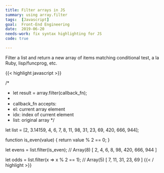 ```yaml
---
title: Filter arrays in JS
summary: using array.filter
tags:  [Javascript]
goal:  Front-End Engineering
date:  2019-06-20
needs-work: fix syntax highlighting for JS
code: true

---
```


Filter a list and return a new array of items matching conditional test, a la Ruby, lisp/funcprog, etc.

{{< highlight javascript >}}

/*
 * let result = array.filter(callback_fn);
 *
 * callback_fn accepts:
 *   el:   current array element
 *   idx:  index of current element
 *   list: original array
 */

let list = [2, 3.14159, 4, 6, 7, 8, 11, 98, 31, 23, 69, 420, 666, 944];

function is_even(value) {
  return value % 2 == 0;
}

let evens = list.filter(is_even);
// Array(8) [ 2, 4, 6, 8, 98, 420, 666, 944 ]

let odds  = list.filter(x => x % 2 == 1);
// Array(5) [ 7, 11, 31, 23, 69 ]
{{< / highlight >}}
